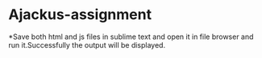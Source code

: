 # Ajackus-assignment
*Save both html and js files in sublime text and open it in file browser and run it.Successfully the output will be displayed.
